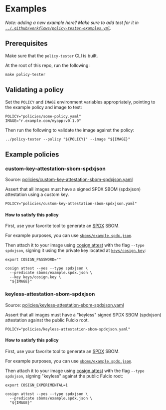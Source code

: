 # Examples

*Note: adding a new example here? Make sure to add test
for it in
[`../.github/workflows/policy-tester-examples.yml`](../.github/workflows/policy-tester-examples.yml).*

## Prerequisites

Make sure that the `policy-tester` CLI
is built.

At the root of this repo, run the following:
```
make policy-tester
```

## Validating a policy

Set the `POLICY` and `IMAGE` environment variables appropriately,
pointing to the example policy and image to test:
```
POLICY="policies/some-policy.yaml"
IMAGE="r.example.com/myapp:v0.1.0"
```

Then run the following to validate the image against the policy:
```
../policy-tester --policy "${POLICY}" --image "${IMAGE}"
```

## Example policies

### custom-key-attestation-sbom-spdxjson

Source: [policies/custom-key-attestation-sbom-spdxjson.yaml](./policies/custom-key-attestation-sbom-spdxjson.yaml)

Assert that all images must have a signed SPDX SBOM
(spdxjson) attestation using a custom key.

```
POLICY="policies/custom-key-attestation-sbom-spdxjson.yaml"
```

#### How to satisfy this policy

First, use your favorite tool to generate an [SPDX](https://spdx.dev/) SBOM.

For example purposes, you can use
[`sboms/example.spdx.json`](./sboms/example.spdx.json).

Then attach it to your image using [cosign attest](https://github.com/sigstore/cosign/blob/main/doc/cosign_attest.md)
with the flag `--type spdxjson`, signing it using the private key
located at [`keys/cosign.key`](./keys/cosign.key):
```
export COSIGN_PASSWORD=""

cosign attest --yes --type spdxjson \
  --predicate sboms/example.spdx.json \
  --key keys/cosign.key \
  "${IMAGE}"
```

### keyless-attestation-sbom-spdxjson

Source: [policies/keyless-attestation-sbom-spdxjson.yaml](./policies/keyless-attestation-sbom-spdxjson.yaml)

Assert that all images must have a "keyless"
signed SPDX SBOM (spdxjson) attestation against
the public Fulcio root.

```
POLICY="policies/keyless-attestation-sbom-spdxjson.yaml"
```

#### How to satisfy this policy

First, use your favorite tool to generate an [SPDX](https://spdx.dev/) SBOM.

For example purposes, you can use
[`sboms/example.spdx.json`](./sboms/example.spdx.json).

Then attach it to your image using [cosign attest](https://github.com/sigstore/cosign/blob/main/doc/cosign_attest.md)
with the flag `--type spdxjson`, signing "keyless" against the public Fulcio root:
```
export COSIGN_EXPERIMENTAL=1

cosign attest --yes --type spdxjson \
  --predicate sboms/example.spdx.json \
  "${IMAGE}"
```
